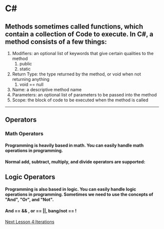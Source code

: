 # C#

## Methods sometimes called functions, which contain a collection of Code to execute. In C#, a method consists of a few things:

1. Modifiers: an optional list of keywords that give certain qualities to the method
    1. public
    2. static
2. Return Type: the type returned by the method, or void when not returning anything
    1. void == null
3. Name: a descriptive method name
4. Parameters: an optional list of parameters to be passed into the method
5. Scope: the block of code to be executed when the method is called
---

## Operators

### Math Operators
#### Programming is heavily based in math. You can easily handle math operations in programming.
#### Normal add, subtract, multiply, and divide operators are supported:

## Logic Operators
#### Programming is also based in logic. You can easily handle logic operations in programming. Sometimes we need to use the concepts of "And", "Or", and "Not".

#### And == && , or == ||, bang/not == !

[Next Lesson 4:Iterations](./Lesson-4.md)
